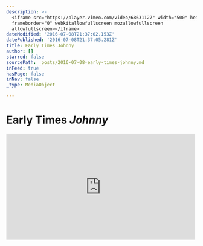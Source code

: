 ```yaml
---
description: >-
  <iframe src="https://player.vimeo.com/video/68631127" width="500" height="281"
  frameborder="0" webkitallowfullscreen mozallowfullscreen
  allowfullscreen></iframe>
dateModified: '2016-07-08T21:37:02.153Z'
datePublished: '2016-07-08T21:37:05.281Z'
title: Early Times Johnny
author: []
starred: false
sourcePath: _posts/2016-07-08-early-times-johnny.md
inFeed: true
hasPage: false
inNav: false
_type: MediaObject

---
```

# Early Times _Johnny_

<iframe src="https://player.vimeo.com/video/68631127" width="500" height="281" frameborder="0" webkitallowfullscreen mozallowfullscreen allowfullscreen\></iframe\>